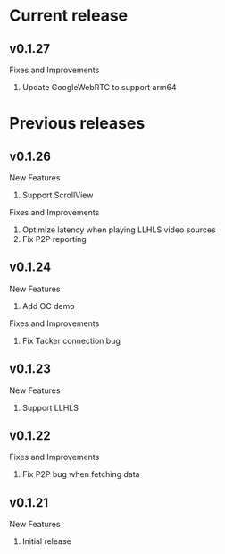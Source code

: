 # Current release

## v0.1.27

Fixes and Improvements

1. Update GoogleWebRTC to support arm64

# Previous releases

## v0.1.26

New Features

1. Support ScrollView

Fixes and Improvements

1. Optimize latency when playing LLHLS video sources
2. Fix P2P reporting

## v0.1.24

New Features

1. Add OC demo

Fixes and Improvements

1. Fix Tacker connection bug

## v0.1.23

New Features

1. Support LLHLS

## v0.1.22

Fixes and Improvements

1. Fix P2P bug when fetching data

## v0.1.21

New Features

1. Initial release
